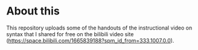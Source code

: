 # About this
This repository uploads some of the handouts of the instructional video on syntax that I shared for free on the bilibili video site (https://space.bilibili.com/1665839188?spm_id_from=333.1007.0.0).
